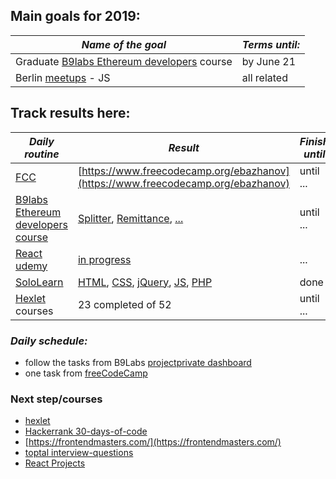 Main goals for 2019:
----------------------
| *Name of the goal*                            | *Terms until:*          |
| ----------------------------------------------| ----------------------- |
| Graduate [B9labs Ethereum developers](https://academy.b9lab.com/courses/course-v1:B9lab+BLOCKSTARS-ETH-1+2019-03/info) course  | by June 21  |
| Berlin [meetups](https://www.meetup.com/cities/de/berlin/) - JS       | all related     |

Track results here:
-----------------------
| *Daily routine*                 | *Result*               | *Finish until*|
| --------------------------------| ---------------------- |---------------|
| [FCC](https://www.freecodecamp.org/)| [https://www.freecodecamp.org/ebazhanov](https://www.freecodecamp.org/ebazhanov)| until ... |
| [B9labs Ethereum developers course](https://github.com/Ebazhanov/Ethereum-Developer-Course) | [Splitter](https://github.com/Ebazhanov/smart-contract-splitter-b9lab), [Remittance](https://github.com/Ebazhanov/smart-contract-remittance-b9lab), [...](https://github.com/users/Ebazhanov/projects/1)| until ... |
| [React udemy](https://www.udemy.com/pro-react-redux) | [in progress](https://bazh.netlify.com/) | ... |
| [SoloLearn](https://www.sololearn.com/)| [HTML](https://monosnap.com/file/3UHwPbjEKfbMSCEYxzbGflLtnAEET3), [CSS](https://monosnap.com/file/8tzfHVmP49ZBc2Z06QQDNRoBqSJq7a), [jQuery](https://monosnap.com/file/8WgS8rect32onubYenP8Uo1oIvQixt), [JS](https://monosnap.com/file/NWyeyML4wFxcelTL4bdamo1H0GLkAG), [PHP](https://monosnap.com/file/TnlLhinTeL4OriRfR9RqtvPOARuEaM)| done |
| [Hexlet](https://ru.hexlet.io/courses) courses | 23 completed of 52 | until ... |

### *Daily schedule:*
- follow the tasks from B9Labs [project](https://academy.b9lab.com/courses/)[private dashboard](https://github.com/users/Ebazhanov/projects/1)
- one task from  [freeCodeCamp](https://learn.freecodecamp.org/) 

### Next step/courses
- [hexlet](https://ru.hexlet.io/courses/introduction_to_programming)
- [Hackerrank 30-days-of-code](https://www.hackerrank.com/domains/tutorials/30-days-of-code)
- [https://frontendmasters.com/](https://frontendmasters.com/)
- [toptal interview-questions](https://www.toptal.com/javascript/interview-questions)
- [React Projects](https://gist.github.com/ivan-kleshnin/fe542e5f580c3337258df9230aa8d23b)

